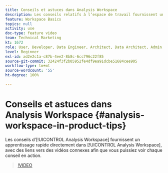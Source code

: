 ```yaml
---
title: Conseils et astuces dans Analysis Workspace
description: Les conseils relatifs à l’espace de travail fournissent un apprentissage rapide directement dans Analysis Workspace, avec des liens vers des vidéos connexes afin que vous puissiez voir chaque conseil en action.
feature: Workspace Basics
topics: null
activity: use
doc-type: feature video
team: Technical Marketing
kt: 1672
role: User, Developer, Data Engineer, Architect, Data Architect, Admin, Leader
level: Beginner
exl-id: ad2e2c1a-c87b-4ee2-8b8c-6cc796c22f85
source-git-commit: 32424f3f2b05952fe4df9ea91dcbe51684cee905
workflow-type: tm+mt
source-wordcount: '55'
ht-degree: 100%

---
```


# Conseils et astuces dans Analysis Workspace {#analysis-workspace-in-product-tips}

Les conseils d’[!UICONTROL Analysis Workspace] fournissent un apprentissage rapide directement dans [!UICONTROL Analysis Workspace], avec des liens vers des vidéos connexes afin que vous puissiez voir chaque conseil en action.

>[!VIDEO](https://video.tv.adobe.com/v/23135/?quality=12)
